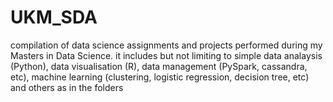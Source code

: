 # UKM_SDA
compilation of data science assignments and projects performed during my Masters in Data Science. 
it includes but not limiting to simple data analaysis (Python), data visualisation (R), data management (PySpark, cassandra, etc), machine learning (clustering, logistic regression, decision tree, etc) and others as in the folders
